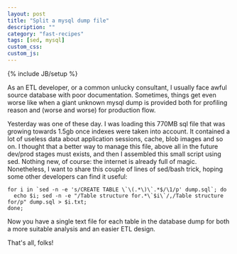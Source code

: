 ```yaml
---
layout: post
title: "Split a mysql dump file"
description: ""
category: "fast-recipes"
tags: [sed, mysql]
custom_css:
custom_js:
---
```

{% include JB/setup %}

As an ETL developer, or a common unlucky consultant, I usually face awful source database with poor documentation. Sometimes, things get even
worse like when a giant unknown mysql dump is provided both for profiling reason and (worse and worse) for production flow.

Yesterday was one of these day. I was loading this 770MB sql file that was growing towards 1.5gb once indexes were taken into account. It contained a
lot of useless data about application sessions, cache, blob images and so on. I thought that a better way to manage this file, above all in
the future dev/prod stages must exists, and then I assembled this small script using sed. 
Nothing new, of course: the internet is already full of magic. Nonetheless, I want to share this couple of lines of sed/bash trick, hoping some other 
developers can find it useful:

    for i in `sed -n -e 's/CREATE TABLE \`\(.*\)\`.*$/\1/p' dump.sql`; do 
      echo $i; sed -n -e "/Table structure for.*\`$i\`/,/Table structure for/p" dump.sql > $i.txt; 
    done;

Now you have a single text file for each table in the database dump for both a more suitable analysis and an easier ETL design.

That's all, folks!

